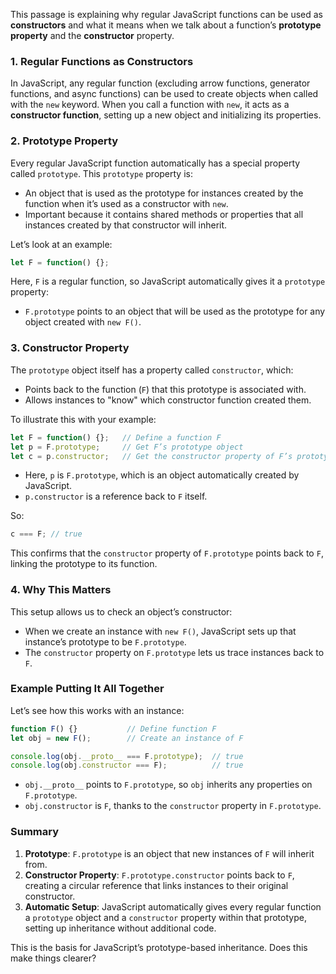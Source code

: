 This passage is explaining why regular JavaScript functions can be used as **constructors** and what it means when we talk about a function’s **prototype property** and the **constructor** property.

### 1. Regular Functions as Constructors
In JavaScript, any regular function (excluding arrow functions, generator functions, and async functions) can be used to create objects when called with the `new` keyword. When you call a function with `new`, it acts as a **constructor function**, setting up a new object and initializing its properties.

### 2. Prototype Property
Every regular JavaScript function automatically has a special property called `prototype`. This `prototype` property is:
   - An object that is used as the prototype for instances created by the function when it’s used as a constructor with `new`.
   - Important because it contains shared methods or properties that all instances created by that constructor will inherit.

Let’s look at an example:
```javascript
let F = function() {};
```

Here, `F` is a regular function, so JavaScript automatically gives it a `prototype` property:
- `F.prototype` points to an object that will be used as the prototype for any object created with `new F()`.

### 3. Constructor Property
The `prototype` object itself has a property called `constructor`, which:
   - Points back to the function (`F`) that this prototype is associated with.
   - Allows instances to "know" which constructor function created them.

To illustrate this with your example:

```javascript
let F = function() {};   // Define a function F
let p = F.prototype;     // Get F’s prototype object
let c = p.constructor;   // Get the constructor property of F’s prototype
```

- Here, `p` is `F.prototype`, which is an object automatically created by JavaScript.
- `p.constructor` is a reference back to `F` itself.

So:
```javascript
c === F; // true
```

This confirms that the `constructor` property of `F.prototype` points back to `F`, linking the prototype to its function.

### 4. Why This Matters
This setup allows us to check an object’s constructor:
- When we create an instance with `new F()`, JavaScript sets up that instance’s prototype to be `F.prototype`.
- The `constructor` property on `F.prototype` lets us trace instances back to `F`.

### Example Putting It All Together
Let’s see how this works with an instance:

```javascript
function F() {}           // Define function F
let obj = new F();        // Create an instance of F

console.log(obj.__proto__ === F.prototype);  // true
console.log(obj.constructor === F);          // true
```

- `obj.__proto__` points to `F.prototype`, so `obj` inherits any properties on `F.prototype`.
- `obj.constructor` is `F`, thanks to the `constructor` property in `F.prototype`.

### Summary
1. **Prototype**: `F.prototype` is an object that new instances of `F` will inherit from.
2. **Constructor Property**: `F.prototype.constructor` points back to `F`, creating a circular reference that links instances to their original constructor.
3. **Automatic Setup**: JavaScript automatically gives every regular function a `prototype` object and a `constructor` property within that prototype, setting up inheritance without additional code. 

This is the basis for JavaScript’s prototype-based inheritance. Does this make things clearer?
